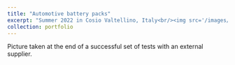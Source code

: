 ```yaml
---
title: "Automotive battery packs"
excerpt: "Summer 2022 in Cosio Valtellino, Italy<br/><img src='/images/Group Picture.jpg'>"
collection: portfolio
---
```


Picture taken at the end of a successful set of tests with an external supplier.